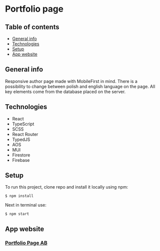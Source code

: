 # Portfolio page

## Table of contents

* [General info](#general-info)
* [Technologies](#Technologies)
* [Setup](#Setup)
* [App website](#App-website)

## General info

Responsive author page made with MobileFirst in mind. There is a possibility to change between polish and english
language on the page. All key elements come from the database placed on the server.

## Technologies
* React
* TypeScript
* SCSS
* React Router
* TypedJS
* AOS
* MUI
* Firestore 
* Firebase

## Setup

To run this project, clone repo and install it locally using npm:

```
$ npm install
```

Next in terminal use:

```
$ npm start
```

## App website

### [Portfolio Page AB](https://adrianbrzeski-639bf.web.app/)
